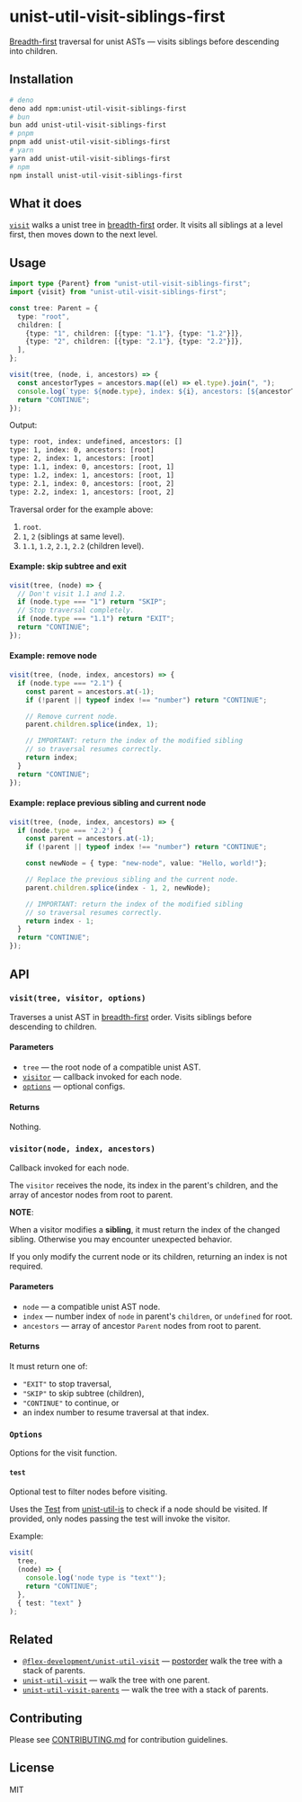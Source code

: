 # unist-util-visit-siblings-first

[Breadth-first][breadth-first] traversal for unist ASTs — visits siblings before descending into children.

## Installation

```sh
# deno
deno add npm:unist-util-visit-siblings-first
# bun
bun add unist-util-visit-siblings-first
# pnpm
pnpm add unist-util-visit-siblings-first
# yarn
yarn add unist-util-visit-siblings-first
# npm
npm install unist-util-visit-siblings-first
```

## What it does

[`visit`](#visittree-visitor-options) walks a unist tree in [breadth-first] order. It visits all siblings at a level first, then moves down to the next level.

## Usage

```ts
import type {Parent} from "unist-util-visit-siblings-first";
import {visit} from "unist-util-visit-siblings-first";

const tree: Parent = {
  type: "root",
  children: [
    {type: "1", children: [{type: "1.1"}, {type: "1.2"}]},
    {type: "2", children: [{type: "2.1"}, {type: "2.2"}]},
  ],
};

visit(tree, (node, i, ancestors) => {
  const ancestorTypes = ancestors.map((el) => el.type).join(", ");
  console.log(`type: ${node.type}, index: ${i}, ancestors: [${ancestorTypes}]`);
  return "CONTINUE";
});
```

Output:
```txt
type: root, index: undefined, ancestors: []
type: 1, index: 0, ancestors: [root]
type: 2, index: 1, ancestors: [root]
type: 1.1, index: 0, ancestors: [root, 1]
type: 1.2, index: 1, ancestors: [root, 1]
type: 2.1, index: 0, ancestors: [root, 2]
type: 2.2, index: 1, ancestors: [root, 2]
```

Traversal order for the example above:
1. `root`.
2. `1`, `2` (siblings at same level).
3. `1.1`, `1.2`, `2.1`, `2.2` (children level).

#### Example: skip subtree and exit

```ts
visit(tree, (node) => {
  // Don't visit 1.1 and 1.2.
  if (node.type === "1") return "SKIP";
  // Stop traversal completely.
  if (node.type === "1.1") return "EXIT";
  return "CONTINUE";
});
```

#### Example: remove node

```ts
visit(tree, (node, index, ancestors) => {
  if (node.type === "2.1") {
    const parent = ancestors.at(-1);
    if (!parent || typeof index !== "number") return "CONTINUE";

    // Remove current node.
    parent.children.splice(index, 1);

    // IMPORTANT: return the index of the modified sibling
    // so traversal resumes correctly.
    return index;
  }
  return "CONTINUE";
});
```

#### Example: replace previous sibling and current node

```ts
visit(tree, (node, index, ancestors) => {
  if (node.type === '2.2') {
    const parent = ancestors.at(-1);
    if (!parent || typeof index !== "number") return "CONTINUE";

    const newNode = { type: "new-node", value: "Hello, world!"};

    // Replace the previous sibling and the current node.
    parent.children.splice(index - 1, 2, newNode);

    // IMPORTANT: return the index of the modified sibling
    // so traversal resumes correctly.
    return index - 1;
  }
  return "CONTINUE";
});
```

## API

### `visit(tree, visitor, options)`

Traverses a unist AST in [breadth-first] order.
Visits siblings before descending to children.

#### Parameters
- `tree` — the root node of a compatible unist AST.
- [`visitor`](#visitornode-index-ancestors) — callback invoked for each node.
- [`options`](#options) — optional configs.

#### Returns
Nothing.

### `visitor(node, index, ancestors)`

Callback invoked for each node.

The `visitor` receives the node, its index in
the parent's children, and the array of ancestor nodes from root to parent.

**NOTE**:

When a visitor modifies a **sibling**, it must return
the index of the changed sibling.
Otherwise you may encounter unexpected behavior.

If you only modify the current node or its children, returning an index is not required.

#### Parameters
- `node` — a compatible unist AST node.
- `index` — number index of `node` in parent's `children`, or `undefined` for root.
- `ancestors` — array of ancestor `Parent` nodes from root to parent.

#### Returns

It must return one of:
- `"EXIT"` to stop traversal,
- `"SKIP"` to skip subtree (children),
- `"CONTINUE"` to  continue, or
- an index number to resume traversal at that index.

### `Options`

Options for the visit function.

#### `test`

Optional test to filter nodes before visiting.

Uses the [Test] from [unist-util-is] to check if a node should be visited.
If provided, only nodes passing the test will invoke the visitor.

Example:
```ts
visit(
  tree,
  (node) => {
    console.log('node type is "text"');
    return "CONTINUE";
  },
  { test: "text" }
);
```

## Related

- [`@flex-development/unist-util-visit`][@flex-development/unist-util-visit] — [postorder] walk the tree with a stack of parents.
- [`unist-util-visit`][unist-util-visit] — walk the tree with one parent.
- [`unist-util-visit-parents`][unist-util-visit-parents] — walk the tree with a stack of parents.

## Contributing

Please see [CONTRIBUTING.md](./CONTRIBUTING.md) for contribution guidelines.

## License

MIT

[@flex-development/unist-util-visit]: https://github.com/flex-development/unist-util-visit
[breadth-first]: https://github.com/syntax-tree/unist?tab=readme-ov-file#breadth-first-traversal
[postorder]: https://github.com/syntax-tree/unist#postorder
[Test]: https://github.com/syntax-tree/unist-util-is?tab=readme-ov-file#test
[unist]: https://github.com/syntax-tree/unist
[unist-util-is]: https://github.com/syntax-tree/unist-util-is
[unist-util-visit]: https://github.com/syntax-tree/unist-util-visit
[unist-util-visit-parents]: https://github.com/syntax-tree/unist-util-visit-parents